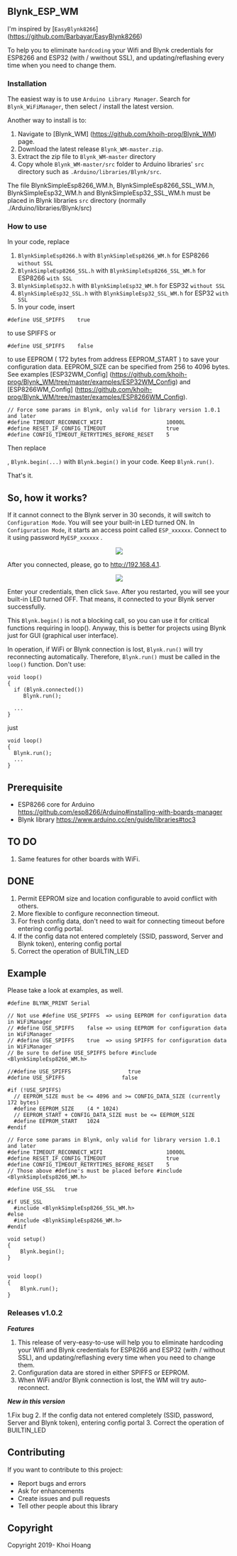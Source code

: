 ## Blynk_ESP_WM
I'm inspired by [`EasyBlynk8266`] (https://github.com/Barbayar/EasyBlynk8266)
 
To help you to eliminate `hardcoding` your Wifi and Blynk credentials for ESP8266 and ESP32 (with / wwithout SSL), and updating/reflashing every time when you need to change them.

### Installation

The easiest way is to use `Arduino Library Manager`. Search for `Blynk_WiFiManager`, then select / install the latest version.

Another way to install is to:

1. Navigate to [Blynk_WM] (https://github.com/khoih-prog/Blynk_WM) page.
2. Download the latest release `Blynk_WM-master.zip`.
3. Extract the zip file to `Blynk_WM-master` directory 
4. Copy whole `Blynk_WM-master/src` folder to Arduino libraries' `src` directory such as `.Arduino/libraries/Blynk/src`.

The file BlynkSimpleEsp8266_WM.h, BlynkSimpleEsp8266_SSL_WM.h, BlynkSimpleEsp32_WM.h and BlynkSimpleEsp32_SSL_WM.h must be placed in Blynk libraries `src` directory (normally ./Arduino/libraries/Blynk/src)

### How to use

In your code, replace
1. `BlynkSimpleEsp8266.h`     with `BlynkSimpleEsp8266_WM.h`      for ESP8266 `without SSL`
2. `BlynkSimpleEsp8266_SSL.h` with `BlynkSimpleEsp8266_SSL_WM.h`  for ESP8266 `with SSL`
3. `BlynkSimpleEsp32.h`       with `BlynkSimpleEsp32_WM.h`        for ESP32 `without SSL`
4. `BlynkSimpleEsp32_SSL.h`   with `BlynkSimpleEsp32_SSL_WM.h`    for ESP32 `with SSL`
5. In your code, insert

```
#define USE_SPIFFS    true
```
to use SPIFFS or

```
#define USE_SPIFFS    false
```
to use EEPROM ( 172 bytes from address EEPROM_START ) to save your configuration data.
EEPROM_SIZE can be specified from 256 to 4096 bytes. See examples [ESP32WM_Config] (https://github.com/khoih-prog/Blynk_WM/tree/master/examples/ESP32WM_Config) and [ESP8266WM_Config] (https://github.com/khoih-prog/Blynk_WM/tree/master/examples/ESP8266WM_Config).


```
// Force some params in Blynk, only valid for library version 1.0.1 and later
#define TIMEOUT_RECONNECT_WIFI                    10000L
#define RESET_IF_CONFIG_TIMEOUT                   true
#define CONFIG_TIMEOUT_RETRYTIMES_BEFORE_RESET    5

```

Then replace

, `Blynk.begin(...)` with `Blynk.begin()` in your code. Keep `Blynk.run()`.

That's it.

## So, how it works?
If it cannot connect to the Blynk server in 30 seconds, it will switch to `Configuration Mode`. You will see your built-in LED turned ON. In `Configuration Mode`, it starts an access point called `ESP_xxxxxx`. Connect to it using password `MyESP_xxxxxx` .

<p align="center">
    <img src="https://github.com/khoih-prog/Blynk_WM/blob/master/pics/Selection_004.jpg">
</p>

After you connected, please, go to http://192.168.4.1.

<p align="center">
    <img src="https://github.com/khoih-prog/Blynk_WM/blob/master/pics/Selection_005.jpg">
</p>

Enter your credentials, then click `Save`. After you restarted, you will see your built-in LED turned OFF. That means, it connected to your Blynk server successfully.

This `Blynk.begin()` is not a blocking call, so you can use it for critical functions requiring in loop(). 
Anyway, this is better for projects using Blynk just for GUI (graphical user interface).

In operation, if WiFi or Blynk connection is lost, `Blynk.run()` will try reconnecting automatically. Therefore, `Blynk.run()` must be called in the `loop()` function. Don't use:
```
void loop()
{
  if (Blynk.connected())
     Blynk.run();
     
  ...
}
```
just
```
void loop()
{
  Blynk.run();
  ...
}
```

## Prerequisite
* ESP8266 core for Arduino https://github.com/esp8266/Arduino#installing-with-boards-manager
* Blynk library https://www.arduino.cc/en/guide/libraries#toc3

## TO DO

1. Same features for other boards with WiFi.

## DONE

1. Permit EEPROM size and location configurable to avoid conflict with others.
2. More flexible to configure reconnection timeout.
3. For fresh config data, don't need to wait for connecting timeout before entering config portal.
4. If the config data not entered completely (SSID, password, Server and Blynk token), entering config portal
5. Correct the operation of BUILTIN_LED

## Example
Please take a look at examples, as well.
```
#define BLYNK_PRINT Serial

// Not use #define USE_SPIFFS  => using EEPROM for configuration data in WiFiManager
// #define USE_SPIFFS    false => using EEPROM for configuration data in WiFiManager
// #define USE_SPIFFS    true  => using SPIFFS for configuration data in WiFiManager
// Be sure to define USE_SPIFFS before #include <BlynkSimpleEsp8266_WM.h>

//#define USE_SPIFFS                  true
#define USE_SPIFFS                  false

#if (!USE_SPIFFS)
  // EEPROM_SIZE must be <= 4096 and >= CONFIG_DATA_SIZE (currently 172 bytes)
  #define EEPROM_SIZE    (4 * 1024)
  // EEPROM_START + CONFIG_DATA_SIZE must be <= EEPROM_SIZE
  #define EEPROM_START   1024
#endif

// Force some params in Blynk, only valid for library version 1.0.1 and later
#define TIMEOUT_RECONNECT_WIFI                    10000L
#define RESET_IF_CONFIG_TIMEOUT                   true
#define CONFIG_TIMEOUT_RETRYTIMES_BEFORE_RESET    5
// Those above #define's must be placed before #include <BlynkSimpleEsp8266_WM.h>

#define USE_SSL   true

#if USE_SSL
  #include <BlynkSimpleEsp8266_SSL_WM.h>
#else
  #include <BlynkSimpleEsp8266_WM.h>
#endif

void setup() 
{
    Blynk.begin();
}


void loop() 
{
    Blynk.run();
}
```

### Releases v1.0.2

***Features***

1. This release of very-easy-to-use will help you to eliminate hardcoding your Wifi and Blynk credentials for ESP8266 and ESP32 (with / without SSL), and updating/reflashing every time when you need to change them.
2. Configuration data are stored in either SPIFFS or EEPROM.
3. When WiFi and/or Blynk connection is lost, the WM will try auto-reconnect.

***New in this version***

1.Fix bug
2. If the config data not entered completely (SSID, password, Server and Blynk token), entering config portal
3. Correct the operation of BUILTIN_LED

## Contributing

If you want to contribute to this project:
- Report bugs and errors
- Ask for enhancements
- Create issues and pull requests
- Tell other people about this library

## Copyright

Copyright 2019- Khoi Hoang
